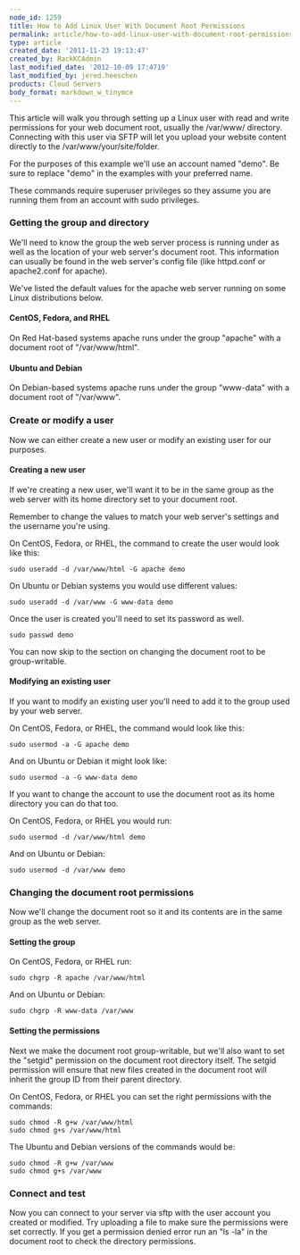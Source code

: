 ```yaml
---
node_id: 1259
title: How to Add Linux User With Document Root Permissions
permalink: article/how-to-add-linux-user-with-document-root-permissions
type: article
created_date: '2011-11-23 19:13:47'
created_by: RackKCAdmin
last_modified_date: '2012-10-09 17:4719'
last_modified_by: jered.heeschen
products: Cloud Servers
body_format: markdown_w_tinymce
---
```


This article will walk you through setting up a Linux user with read and write permissions for your web document root, usually the /var/www/ directory. Connecting with this user via SFTP will let you upload your website content directly to the /var/www/your/site/folder.

For the purposes of this example we'll use an account named "demo". Be sure to replace "demo" in the examples with your preferred name.

These commands require superuser privileges so they assume you are running them from an account with sudo privileges.

### Getting the group and directory

We'll need to know the group the web server process is running under as well as the location of your web server's document root. This information can usually be found in the web server's config file (like httpd.conf or apache2.conf for apache).

We've listed the default values for the apache web server running on some Linux distributions below.

#### CentOS, Fedora, and RHEL

On Red Hat-based systems apache runs under the group "apache" with a document root of "/var/www/html".

#### Ubuntu and Debian

On Debian-based systems apache runs under the group "www-data" with a document root of "/var/www".

### Create or modify a user

Now we can either create a new user or modify an existing user for our purposes.

#### Creating a new user

If we're creating a new user, we'll want it to be in the same group as the web server with its home directory set to your document root.

Remember to change the values to match your web server's settings and the username you're using.

On CentOS, Fedora, or RHEL, the command to create the user would look like this:

    sudo useradd -d /var/www/html -G apache demo

On Ubuntu or Debian systems you would use different values:

    sudo useradd -d /var/www -G www-data demo

Once the user is created you'll need to set its password as well.

    sudo passwd demo

You can now skip to the section on changing the document root to be group-writable.

#### Modifying an existing user

If you want to modify an existing user you'll need to add it to the group used by your web server.

On CentOS, Fedora, or RHEL, the command would look like this:

    sudo usermod -a -G apache demo

And on Ubuntu or Debian it might look like:

    sudo usermod -a -G www-data demo

If you want to change the account to use the document root as its home directory you can do that too.

On CentOS, Fedora, or RHEL you would run:

    sudo usermod -d /var/www/html demo

And on Ubuntu or Debian:

    sudo usermod -d /var/www demo

### Changing the document root permissions

Now we'll change the document root so it and its contents are in the same group as the web server.

#### Setting the group

On CentOS, Fedora, or RHEL run:

    sudo chgrp -R apache /var/www/html

And on Ubuntu or Debian:

    sudo chgrp -R www-data /var/www

#### Setting the permissions

Next we make the document root group-writable, but we'll also want to set the "setgid" permission on the document root directory itself. The setgid permission will ensure that new files created in the document root will inherit the group ID from their parent directory.

On CentOS, Fedora, or RHEL you can set the right permissions with the commands:

    sudo chmod -R g+w /var/www/html
    sudo chmod g+s /var/www/html

The Ubuntu and Debian versions of the commands would be:

    sudo chmod -R g+w /var/www
    sudo chmod g+s /var/www

### Connect and test

Now you can connect to your server via sftp with the user account you created or modified. Try uploading a file to make sure the permissions were set correctly. If you get a permission denied error run an "ls -la" in the document root to check the directory permissions.
